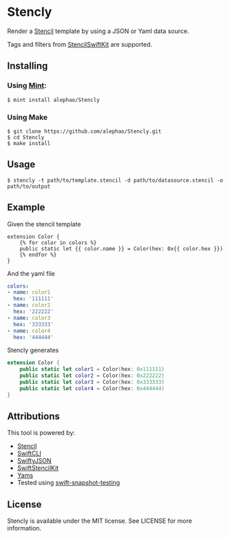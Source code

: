 # Stencly

Render a [Stencil](https://github.com/stencilproject/Stencil) template by using a JSON or Yaml data source.

Tags and filters from [StencilSwiftKit](https://github.com/SwiftGen/StencilSwiftKit) are supported.

## Installing

### Using [Mint](https://github.com/yonaskolb/mint):

```
$ mint install alephao/Stencly
```

### Using Make

```
$ git clone https://github.com/alephao/Stencly.git
$ cd Stencly
$ make install
```

## Usage

```
$ stencly -t path/to/template.stencil -d path/to/datasource.stencil -o path/to/output
```

## Example

Given the stencil template

```stencil
extension Color {
    {% for color in colors %}
    public static let {{ color.name }} = Color(hex: 0x{{ color.hex }})
    {% endfor %}
}
```

And the yaml file

```yaml
colors:
- name: color1
  hex: '111111'
- name: color2
  hex: '222222'
- name: color3
  hex: '333333'
- name: color4
  hex: '444444'
```

Stencly generates

```swift
extension Color {
    public static let color1 = Color(hex: 0x111111)
    public static let color2 = Color(hex: 0x222222)
    public static let color3 = Color(hex: 0x333333)
    public static let color4 = Color(hex: 0x444444)
}

```

## Attributions

This tool is powered by:

* [Stencil](https://github.com/stencilproject/Stencil)
* [SwiftCLI](https://github.com/jakeheis/SwiftCLI)
* [SwiftyJSON](https://github.com/SwiftyJSON/SwiftyJSON)
* [SwiftStencilKit](https://github.com/SwiftGen/StencilSwiftKit)
* [Yams](https://github.com/jpsim/Yams)
* Tested using [swift-snapshot-testing](https://github.com/pointfreeco/swift-snapshot-testing)

## License

Stencly is available under the MIT license. See LICENSE for more information.
